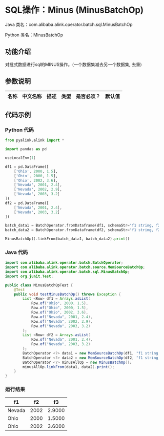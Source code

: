# SQL操作：Minus (MinusBatchOp)
Java 类名：com.alibaba.alink.operator.batch.sql.MinusBatchOp

Python 类名：MinusBatchOp


## 功能介绍
对批式数据进行sql的MINUS操作。(一个数据集减去另一个数据集, 去重)

## 参数说明

| 名称 | 中文名称 | 描述 | 类型 | 是否必须？ | 默认值 |
| --- | --- | --- | --- | --- | --- |




## 代码示例
### Python 代码
```python
from pyalink.alink import *

import pandas as pd

useLocalEnv(1)

df1 = pd.DataFrame([
    ['Ohio', 2000, 1.5],
    ['Ohio', 2000, 1.5],
    ['Ohio', 2002, 3.6],
    ['Nevada', 2001, 2.4],
    ['Nevada', 2002, 2.9],
    ['Nevada', 2003, 3.2]
])
df2 = pd.DataFrame([
    ['Nevada', 2001, 2.4],
    ['Nevada', 2003, 3.2]
])

batch_data1 = BatchOperator.fromDataframe(df1, schemaStr='f1 string, f2 bigint, f3 double')
batch_data2 = BatchOperator.fromDataframe(df2, schemaStr='f1 string, f2 bigint, f3 double')

MinusBatchOp().linkFrom(batch_data1, batch_data2).print()
```
### Java 代码
```java
import com.alibaba.alink.operator.batch.BatchOperator;
import com.alibaba.alink.operator.batch.source.MemSourceBatchOp;
import com.alibaba.alink.operator.batch.sql.MinusBatchOp;
import org.junit.Test;

public class MinusBatchOpTest {
	@Test
	public void testMinusBatchOp() throws Exception {
		List <Row> df1 = Arrays.asList(
            Row.of("Ohio", 2000, 1.5),
            Row.of("Ohio", 2000, 1.5),
            Row.of("Ohio", 2002, 3.6),
            Row.of("Nevada", 2001, 2.4),
            Row.of("Nevada", 2002, 2.9),
            Row.of("Nevada", 2003, 3.2)
        );
        List <Row> df2 = Arrays.asList(
            Row.of("Nevada", 2001, 2.4),
            Row.of("Nevada", 2003, 3.2)
        );
        BatchOperator <?> data1 = new MemSourceBatchOp(df1, "f1 string, f2 int, f3 double");
        BatchOperator <?> data2 = new MemSourceBatchOp(df2, "f1 string, f2 int, f3 double");
		BatchOperator <?> minusAllOp = new MinusBatchOp();
		minusAllOp.linkFrom(data1, data2).print();
	}
}
```

### 运行结果

f1|f2|f3
---|---|---
Nevada|2002|2.9000
Ohio|2000|1.5000
Ohio|2002|3.6000
